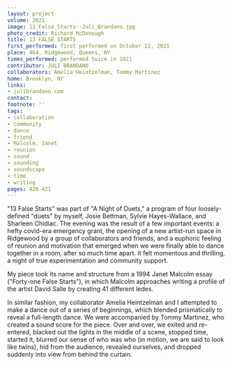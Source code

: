 ```yaml
---
layout: project
volume: 2021
image: 13_False_Starts--Juli_Brandano.jpg
photo_credit: Richard McDonough
title: 13 FALSE STARTS
first_performed: first performed on October 22, 2021
place: 464, Ridgewood, Queens, NY
times_performed: performed twice in 2021
contributor: JULI BRANDANO
collaborators: Amelia Heintzelman, Tommy Martinez
home: Brooklyn, NY
links:
- julibrandano.com
contact:
footnote: ''
tags:
- collaboration
- community
- dance
- friend
- Malcolm, Janet
- reunion
- sound
- sounding
- soundscape
- time
- writing
pages: 420-421
---
```


"13 False Starts" was part of "A Night of Duets," a program of four loosely-defined "duets" by myself, Josie Bettman, Sylvie Hayes-Wallace, and Sharleen Chidiac. The evening was the result of a few important events: a hefty covid-era emergency grant, the opening of a new artist-run space in Ridgewood by a group of collaborators and friends, and a euphoric feeling of reunion and motivation that emerged when we were finally able to dance together in a room, after so much time apart. It felt momentous and thrilling, a night of true experimentation and community support.

My piece took its name and structure from a 1994 Janet Malcolm essay ("Forty-one False Starts"), in which Malcolm approaches writing a profile of the artist David Salle by creating 41 different ledes.

In similar fashion, my collaborator Amelia Heintzelman and I attempted to make a dance out of a series of beginnings, which blended prismatically to reveal a full-length dance. We were accompanied by Tommy Martinez, who created a sound score for the piece. Over and over, we exited and re-entered, blacked out the lights in the middle of a scene, stopped time, started it, blurred our sense of who was who (in motion, we are said to look like twins), hid from the audience, revealed ourselves, and dropped suddenly into view from behind the curtain.